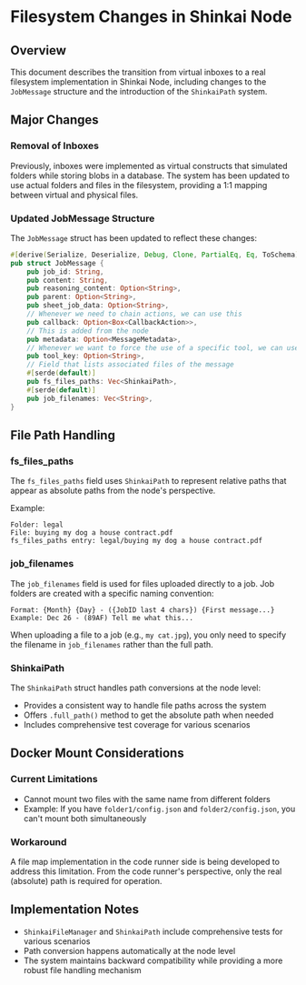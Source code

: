# Filesystem Changes in Shinkai Node

## Overview
This document describes the transition from virtual inboxes to a real filesystem implementation in Shinkai Node, including changes to the `JobMessage` structure and the introduction of the `ShinkaiPath` system.

## Major Changes

### Removal of Inboxes
Previously, inboxes were implemented as virtual constructs that simulated folders while storing blobs in a database. The system has been updated to use actual folders and files in the filesystem, providing a 1:1 mapping between virtual and physical files.

### Updated JobMessage Structure
The `JobMessage` struct has been updated to reflect these changes:

```rust
#[derive(Serialize, Deserialize, Debug, Clone, PartialEq, Eq, ToSchema)]
pub struct JobMessage {
    pub job_id: String,
    pub content: String,
    pub reasoning_content: Option<String>,
    pub parent: Option<String>,
    pub sheet_job_data: Option<String>,
    // Whenever we need to chain actions, we can use this
    pub callback: Option<Box<CallbackAction>>,
    // This is added from the node
    pub metadata: Option<MessageMetadata>,
    // Whenever we want to force the use of a specific tool, we can use this
    pub tool_key: Option<String>,
    // Field that lists associated files of the message
    #[serde(default)]
    pub fs_files_paths: Vec<ShinkaiPath>,
    #[serde(default)]
    pub job_filenames: Vec<String>,
}
```

## File Path Handling

### fs_files_paths
The `fs_files_paths` field uses `ShinkaiPath` to represent relative paths that appear as absolute paths from the node's perspective. 

Example:
```
Folder: legal
File: buying my dog a house contract.pdf
fs_files_paths entry: legal/buying my dog a house contract.pdf
```

### job_filenames
The `job_filenames` field is used for files uploaded directly to a job. Job folders are created with a specific naming convention:
```
Format: {Month} {Day} - ({JobID last 4 chars}) {First message...}
Example: Dec 26 - (89AF) Tell me what this...
```

When uploading a file to a job (e.g., `my cat.jpg`), you only need to specify the filename in `job_filenames` rather than the full path.

### ShinkaiPath
The `ShinkaiPath` struct handles path conversions at the node level:
- Provides a consistent way to handle file paths across the system
- Offers `.full_path()` method to get the absolute path when needed
- Includes comprehensive test coverage for various scenarios

## Docker Mount Considerations

### Current Limitations
- Cannot mount two files with the same name from different folders
- Example: If you have `folder1/config.json` and `folder2/config.json`, you can't mount both simultaneously

### Workaround
A file map implementation in the code runner side is being developed to address this limitation. From the code runner's perspective, only the real (absolute) path is required for operation.

## Implementation Notes
- `ShinkaiFileManager` and `ShinkaiPath` include comprehensive tests for various scenarios
- Path conversion happens automatically at the node level
- The system maintains backward compatibility while providing a more robust file handling mechanism
